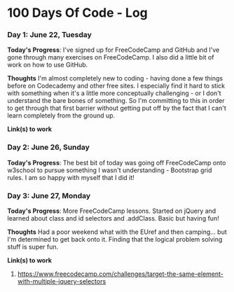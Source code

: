# 100 Days Of Code - Log



### Day 1: June 22, Tuesday

**Today's Progress**: I've signed up for FreeCodeCamp and GitHub and I've gone through many exercises on FreeCodeCamp. I also did a little bit of work on how to use GitHub.

**Thoughts** I'm almost completely new to coding - having done a few things before on Codecademy and other free sites. I especially find it hard to stick with something when it's a little more conceptually challenging - or I don't understand the bare bones of something. So I'm committing to this in order to get through that first barrier without getting put off by the fact that I can't learn completely from the ground up.

**Link(s) to work**

### Day 2: June 26, Sunday

**Today's Progress**: The best bit of today was going off FreeCodeCamp onto w3school to pursue something I wasn't understanding - Bootstrap grid rules. I am so happy with myself that I did it!

### Day 3: June 27, Monday

**Today's Progress**: More FreeCodeCamp lessons. Started on jQuery and learned about class and id selectors and .addClass. Basic but having fun!

**Thoughts** Had a poor weekend what with the EUref and then camping... but I'm determined to get back onto it. Finding that the logical problem solving stuff is super fun.

**Link(s) to work**
1. https://www.freecodecamp.com/challenges/target-the-same-element-with-multiple-jquery-selectors
